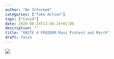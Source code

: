 ```yaml
---
author: "Be Informed"
categories: ["Take Action"]
tags: ["Covid"]
date: 2020-08-24T13:46:24+01:00
description: ""
title: "UNITE 4 FREEDOM Mass Protest and March"
draft: false
---
```


![](../ims/StandUpXdemolondon.jpg)